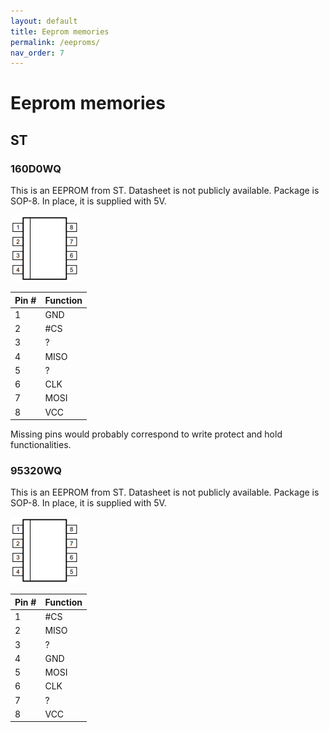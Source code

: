 ```yaml
---
layout: default
title: Eeprom memories
permalink: /eeproms/
nav_order: 7
---
```


# Eeprom memories

## ST

### 160D0WQ

This is an EEPROM from ST. Datasheet is not publicly available. Package is SOP-8. In place, it is supplied with 5V.

![SOP-8](SOP8.png)

| Pin # | Function |
| ----- | -------- |
| 1     | GND      |
| 2     | #CS      |
| 3     | ?        |
| 4     | MISO     |
| 5     | ?        |
| 6     | CLK      |
| 7     | MOSI     |
| 8     | VCC      |

Missing pins would probably correspond to write protect and hold functionalities.

### 95320WQ

This is an EEPROM from ST. Datasheet is not publicly available. Package is SOP-8. In place, it is supplied with 5V.

![SOP-8](SOP8.png)

| Pin # | Function |
| ----- | -------- |
| 1     | #CS      |
| 2     | MISO     |
| 3     | ?        |
| 4     | GND      |
| 5     | MOSI     |
| 6     | CLK      |
| 7     | ?        |
| 8     | VCC      |
